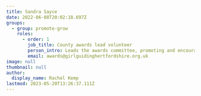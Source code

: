 ```yaml
---
title: Sandra Sayce
date: 2022-06-08T20:02:18.697Z
groups:
  - group: promote-grow
    roles:
      - order: 1
        job_title: County awards lead volunteer
        person_intro: Leads the awards committee, promoting and encouraging all aspects of awards throughout the county. Oversees the annual county awards celebration event.
        email: awards@girlguidinghertfordshire.org.uk
image: null
thumbnail: null
author:
  display_name: Rachel Kemp
lastmod: 2023-05-20T13:26:37.111Z
---
```

